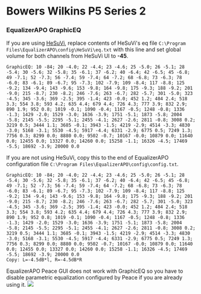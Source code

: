 # Bowers Wilkins P5 Series 2
### EqualizerAPO GraphicEQ
If you are using [HeSuVi](https://sourceforge.net/projects/hesuvi/), replace contents of HeSuVi's eq file `C:\Program Files\EqualizerAPO\config\HeSuVi\eq.txt` with this line and set global volume for both channels from HeSuVi UI to **-45**.
```
GraphicEQ: 10 -84; 20 -4.0; 22 -4.4; 23 -4.6; 25 -5.0; 26 -5.1; 28 -5.4; 30 -5.6; 32 -5.8; 35 -6.1; 37 -6.2; 40 -6.4; 42 -6.5; 45 -6.8; 49 -7.1; 52 -7.3; 56 -7.4; 59 -7.4; 64 -7.2; 68 -6.8; 73 -6.3; 78 -6.0; 83 -6.1; 89 -6.7; 95 -7.3; 102 -7.9; 109 -8.4; 117 -8.8; 125 -9.2; 134 -9.4; 143 -9.6; 153 -9.8; 164 -9.8; 175 -9.3; 188 -9.2; 201 -9.0; 215 -8.7; 230 -8.2; 246 -7.6; 263 -6.7; 282 -5.7; 301 -5.0; 323 -4.5; 345 -3.6; 369 -2.5; 395 -1.4; 423 -0.0; 452 1.2; 484 2.4; 518 3.3; 554 3.8; 593 4.2; 635 4.4; 679 4.4; 726 4.3; 777 3.9; 832 2.9; 890 1.9; 952 0.8; 1019 -0.1; 1090 -0.4; 1167 -0.5; 1248 -0.8; 1336 -1.3; 1429 -2.0; 1529 -3.0; 1636 -3.9; 1751 -5.1; 1873 -5.8; 2004 -5.8; 2145 -5.5; 2295 -5.1; 2455 -4.1; 2627 -2.6; 2811 -0.8; 3008 0.2; 3219 0.5; 3444 1.1; 3685 -0.1; 3943 -1.5; 4219 -2.9; 4514 -3.3; 4830 -3.0; 5168 -3.1; 5530 -4.5; 5917 -4.4; 6331 -2.9; 6775 0.5; 7249 1.3; 7756 0.3; 8299 0.0; 8880 0.0; 9502 -0.7; 10167 -0.0; 10879 0.0; 11640 0.0; 12455 0.0; 13327 0.0; 14260 0.0; 15258 -1.1; 16326 -4.5; 17469 -5.5; 18692 -3.9; 20000 0.0
```
If you are not using HeSuVi, copy this to the end of EqualizerAPO configuration file `C:\Program Files\EqualizerAPO\config\config.txt`.
```
GraphicEQ: 10 -84; 20 -4.0; 22 -4.4; 23 -4.6; 25 -5.0; 26 -5.1; 28 -5.4; 30 -5.6; 32 -5.8; 35 -6.1; 37 -6.2; 40 -6.4; 42 -6.5; 45 -6.8; 49 -7.1; 52 -7.3; 56 -7.4; 59 -7.4; 64 -7.2; 68 -6.8; 73 -6.3; 78 -6.0; 83 -6.1; 89 -6.7; 95 -7.3; 102 -7.9; 109 -8.4; 117 -8.8; 125 -9.2; 134 -9.4; 143 -9.6; 153 -9.8; 164 -9.8; 175 -9.3; 188 -9.2; 201 -9.0; 215 -8.7; 230 -8.2; 246 -7.6; 263 -6.7; 282 -5.7; 301 -5.0; 323 -4.5; 345 -3.6; 369 -2.5; 395 -1.4; 423 -0.0; 452 1.2; 484 2.4; 518 3.3; 554 3.8; 593 4.2; 635 4.4; 679 4.4; 726 4.3; 777 3.9; 832 2.9; 890 1.9; 952 0.8; 1019 -0.1; 1090 -0.4; 1167 -0.5; 1248 -0.8; 1336 -1.3; 1429 -2.0; 1529 -3.0; 1636 -3.9; 1751 -5.1; 1873 -5.8; 2004 -5.8; 2145 -5.5; 2295 -5.1; 2455 -4.1; 2627 -2.6; 2811 -0.8; 3008 0.2; 3219 0.5; 3444 1.1; 3685 -0.1; 3943 -1.5; 4219 -2.9; 4514 -3.3; 4830 -3.0; 5168 -3.1; 5530 -4.5; 5917 -4.4; 6331 -2.9; 6775 0.5; 7249 1.3; 7756 0.3; 8299 0.0; 8880 0.0; 9502 -0.7; 10167 -0.0; 10879 0.0; 11640 0.0; 12455 0.0; 13327 0.0; 14260 0.0; 15258 -1.1; 16326 -4.5; 17469 -5.5; 18692 -3.9; 20000 0.0
Copy: L=-4.5dB*l, R=-4.5dB*R
```
EqualizerAPO Peace GUI does not work with GraphicEQ so you have to disable parametric equalization configured by Peace if you are already using it.
![](https://raw.githubusercontent.com/jaakkopasanen/AutoEq/master/results/Sonoma%20Model%20One/innerfidelity/onear/Bowers%20Wilkins%20P5%20Series%202/Bowers%20Wilkins%20P5%20Series%202.png)
